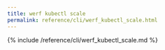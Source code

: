 ```yaml
---
title: werf kubectl scale
permalink: reference/cli/werf_kubectl_scale.html
---
```


{% include /reference/cli/werf_kubectl_scale.md %}

